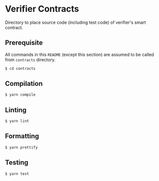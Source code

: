 # Verifier Contracts

Directory to place source code (including test code) of verifier's smart contract.

## Prerequisite

All commands in this `README` (except this section) are assumed to be called from `contracts` directory.

```sh
$ cd contracts
```

## Compilation

```sh
$ yarn compile
```

## Linting

```sh
$ yarn lint
```

## Formatting

```sh
$ yarn prettify
```

## Testing

```sh
$ yarn test
```
